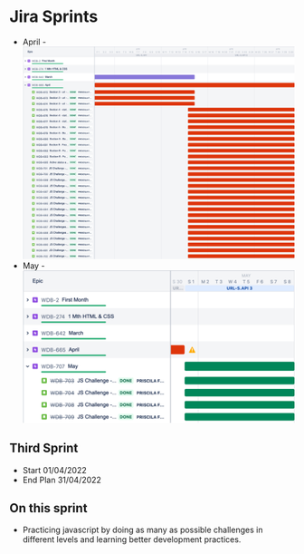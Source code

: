 

# Jira Sprints
* April  - ![Begin Banner](/Sprint/April/April.png) 
* May  - ![Begin Banner](/Sprint/May/may.png) 

## Third Sprint
* Start 01/04/2022  
* End Plan 31/04/2022
## On this sprint
* Practicing javascript by doing as many as possible challenges in different levels and learning better development practices.

